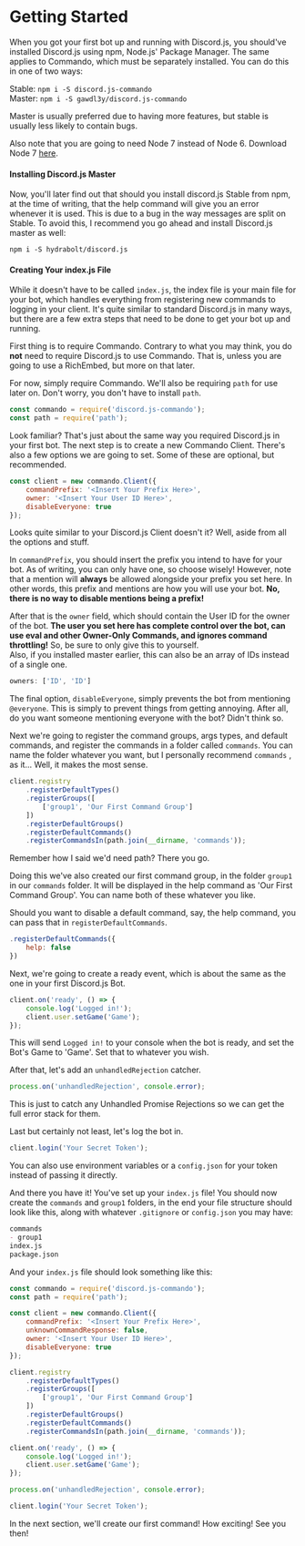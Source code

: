 # Getting Started

When you got your first bot up and running with Discord.js, you should've installed Discord.js using npm, Node.js' Package Manager. The same applies to Commando, which must be separately installed. You can do this in one of two ways:

Stable: `npm i -S discord.js-commando`  
Master: `npm i -S gawdl3y/discord.js-commando`

Master is usually preferred due to having more features, but stable is usually less likely to contain bugs.

Also note that you are going to need Node 7 instead of Node 6. Download Node 7 [here](https://nodejs.org/en/).

#### Installing Discord.js Master

Now, you'll later find out that should you install discord.js Stable from npm, at the time of writing, that the help command will give you an error whenever it is used. This is due to a bug in the way messages are split on Stable. To avoid this, I recommend you go ahead and install Discord.js master as well:

`npm i -S hydrabolt/discord.js`

#### Creating Your index.js File

While it doesn't have to be called `index.js`, the index file is your main file for your bot, which handles everything from registering new commands to logging in your client. It's quite similar to standard Discord.js in many ways, but there are a few extra steps that need to be done to get your bot up and running.

First thing is to require Commando. Contrary to what you may think, you do **not** need to require Discord.js to use Commando. That is, unless you are going to use a RichEmbed, but more on that later.

For now, simply require Commando. We'll also be requiring `path` for use later on. Don't worry, you don't have to install `path`.

```js
const commando = require('discord.js-commando');
const path = require('path');
```

Look familiar? That's just about the same way you required Discord.js in your first bot. The next step is to create a new Commando Client. There's also a few options we are going to set. Some of these are optional, but recommended.

```js
const client = new commando.Client({
    commandPrefix: '<Insert Your Prefix Here>',
    owner: '<Insert Your User ID Here>',
    disableEveryone: true
});
```

Looks quite similar to your Discord.js Client doesn't it? Well, aside from all the options and stuff.

In `commandPrefix`, you should insert the prefix you intend to have for your bot. As of writing, you can only have one, so choose wisely! However, note that a mention will **always** be allowed alongside your prefix you set here. In other words, this prefix and mentions are how you will use your bot. **No, there is no way to disable mentions being a prefix!**

After that is the `owner` field, which should contain the User ID for the owner of the bot. **The user you set here has complete control over the bot, can use eval and other Owner-Only Commands, and ignores command throttling!** So, be sure to only give this to yourself.  
Also, if you installed master earlier, this can also be an array of IDs instead of a single one.

```js
owners: ['ID', 'ID']
```

The final option, `disableEveryone`, simply prevents the bot from mentioning `@everyone`. This is simply to prevent things from getting annoying. After all, do you want someone mentioning everyone with the bot? Didn't think so.

Next we're going to register the command groups, args types, and default commands, and register the commands in a folder called `commands`. You can name the folder whatever you want, but I personally recommend `commands` , as it... Well, it makes the most sense.

```js
client.registry
    .registerDefaultTypes()
    .registerGroups([
        ['group1', 'Our First Command Group']
    ])
    .registerDefaultGroups()
    .registerDefaultCommands()
    .registerCommandsIn(path.join(__dirname, 'commands'));
```

Remember how I said we'd need path? There you go.

Doing this we've also created our first command group, in the folder `group1` in our `commands` folder. It will be displayed in the help command as 'Our First Command Group'. You can name both of these whatever you like.

Should you want to disable a default command, say, the help command, you can pass that in `registerDefaultCommands`.

```js
.registerDefaultCommands({
    help: false
})
```

Next, we're going to create a ready event, which is about the same as the one in your first Discord.js Bot.

```js
client.on('ready', () => {
    console.log('Logged in!');
    client.user.setGame('Game');
});
```

This will send `Logged in!` to your console when the bot is ready, and set the Bot's Game to 'Game'. Set that to whatever you wish.

After that, let's add an `unhandledRejection` catcher.

```js
process.on('unhandledRejection', console.error);
```

This is just to catch any Unhandled Promise Rejections so we can get the full error stack for them.

Last but certainly not least, let's log the bot in.

```js
client.login('Your Secret Token');
```

You can also use environment variables or a `config.json` for your token instead of passing it directly.

And there you have it! You've set up your `index.js` file! You should now create the `commands` and `group1` folders, in the end your file structure should look like this, along with whatever `.gitignore` or `config.json` you may have:

```markdown
commands
- group1
index.js
package.json
```

And your `index.js` file should look something like this:

```js
const commando = require('discord.js-commando');
const path = require('path');

const client = new commando.Client({
    commandPrefix: '<Insert Your Prefix Here>',
    unknownCommandResponse: false,
    owner: '<Insert Your User ID Here>',
    disableEveryone: true
});

client.registry
    .registerDefaultTypes()
    .registerGroups([
        ['group1', 'Our First Command Group']
    ])
    .registerDefaultGroups()
    .registerDefaultCommands()
    .registerCommandsIn(path.join(__dirname, 'commands'));

client.on('ready', () => {
    console.log('Logged in!');
    client.user.setGame('Game');
});

process.on('unhandledRejection', console.error);

client.login('Your Secret Token');
```

In the next section, we'll create our first command! How exciting! See you then!

